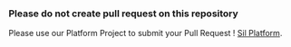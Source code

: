 ### Please do not create pull request on this repository

Please use our Platform Project to submit your Pull Request !
[Sil Platform](https://github.com/sil-project/Platform).
